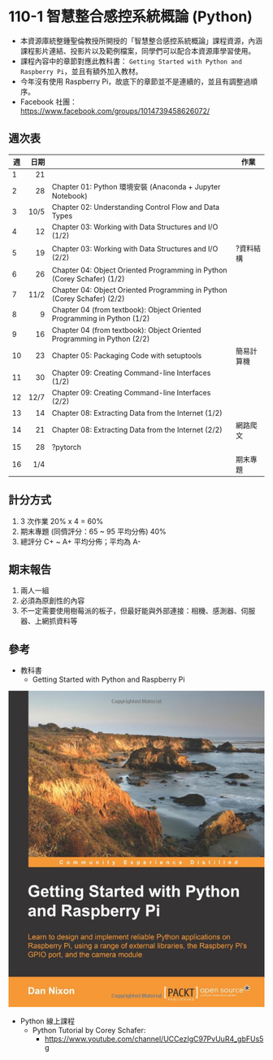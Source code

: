 # 110-1 智慧整合感控系統概論 (Python)
* 本資源庫統整鍾聖倫教授所開授的「智慧整合感控系統概論」課程資源，內涵課程影片連結、投影片以及範例檔案，同學們可以配合本資源庫學習使用。
* 課程內容中的章節對應此教科書： `Getting Started with Python and Raspberry Pi`，並且有額外加入教材。
* 今年沒有使用 Raspberry Pi，故底下的章節並不是連續的，並且有調整過順序。
* Facebook 社團：https://www.facebook.com/groups/1014739458626072/

## 週次表
| 週  | 日期   |                                                                         | 作業    |
|----|-----:|-------------------------------------------------------------------------|-------|
| 1  | 21   |                                                                         |       |
| 2  | 28   | Chapter 01: Python 環境安裝 (Anaconda + Jupyter Notebook)                   |       |
| 3  | 10/5 | Chapter 02: Understanding Control Flow and Data Types                   |       |
| 4  | 12   | Chapter 03: Working with Data Structures and I/O (1/2)                  |       |
| 5  | 19   | Chapter 03: Working with Data Structures and I/O (2/2)                  | ?資料結構 |
| 6  | 26   | Chapter 04: Object Oriented Programming in Python (Corey Schafer) (1/2) |       |
| 7  | 11/2 | Chapter 04: Object Oriented Programming in Python (Corey Schafer) (2/2) |       |
| 8  | 9    | Chapter 04 (from textbook): Object Oriented Programming in Python (1/2) |       |
| 9  | 16   | Chapter 04 (from textbook): Object Oriented Programming in Python (2/2) |       |
| 10 | 23   | Chapter 05: Packaging Code with setuptools                              | 簡易計算機 |
| 11 | 30   | Chapter 09: Creating Command-line Interfaces (1/2)                      |       |
| 12 | 12/7 | Chapter 09: Creating Command-line Interfaces (2/2)                      |       |
| 13 | 14   | Chapter 08: Extracting Data from the Internet (1/2)                     |       |
| 14 | 21   | Chapter 08: Extracting Data from the Internet (2/2)                     | 網路爬文  |
| 15 | 28   | ?pytorch                                                                |       |
| 16 | 1/4  |                                                                         | 期末專題  |

## 計分方式
1. 3 次作業 20% x 4 = 60%
2. 期末專題 (同儕評分：65 ~ 95 平均分佈) 40%
3. 總評分 C+ ~ A+ 平均分佈；平均為 A-

## 期末報告
1. 兩人一組
2. 必須為原創性的內容
3. 不一定需要使用樹莓派的板子，但最好能與外部連接：相機、感測器、伺服器、上網抓資料等

## 參考
* 教科書
    * Getting Started with Python and Raspberry Pi

![](./static/images/book_cover.jpg)

* Python 線上課程
    * Python Tutorial by Corey Schafer: 
        * https://www.youtube.com/channel/UCCezIgC97PvUuR4_gbFUs5g
